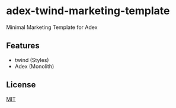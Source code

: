 # adex-twind-marketing-template

Minimal Marketing Template for Adex

## Features

- twind (Styles)
- Adex (Monolith)

## License

[MIT](/LICENSE)
